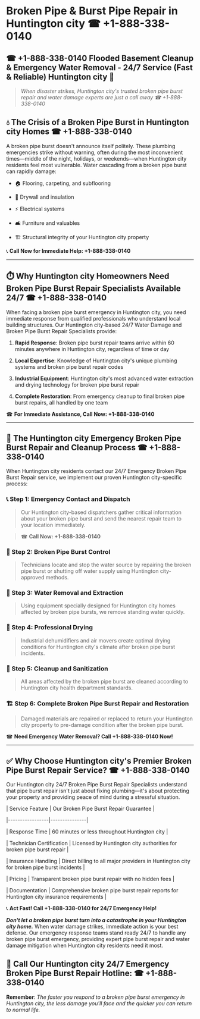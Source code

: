 # Broken Pipe & Burst Pipe Repair in Huntington city ☎ +1-888-338-0140  
## ☎ +1-888-338-0140 Flooded Basement Cleanup & Emergency Water Removal - 24/7 Service (Fast & Reliable) Huntington city 🚨  

> *When disaster strikes, Huntington city's trusted broken pipe burst repair and water damage experts are just a call away ☎ +1-888-338-0140*  

## 💧 The Crisis of a Broken Pipe Burst in Huntington city Homes ☎ +1-888-338-0140  

A broken pipe burst doesn't announce itself politely. These plumbing emergencies strike without warning, often during the most inconvenient times—middle of the night, holidays, or weekends—when Huntington city residents feel most vulnerable. Water cascading from a broken pipe burst can rapidly damage:  

* 🏠 Flooring, carpeting, and subflooring  
* 🧱 Drywall and insulation  
* ⚡ Electrical systems  
* 🛋️ Furniture and valuables  
* 🏗️ Structural integrity of your Huntington city property  

📞 **Call Now for Immediate Help: +1-888-338-0140**  

---  

## ⏱️ Why Huntington city Homeowners Need Broken Pipe Burst Repair Specialists Available 24/7 ☎ +1-888-338-0140  

When facing a broken pipe burst emergency in Huntington city, you need immediate response from qualified professionals who understand local building structures. Our Huntington city-based 24/7 Water Damage and Broken Pipe Burst Repair Specialists provide:  

1. **Rapid Response**: Broken pipe burst repair teams arrive within 60 minutes anywhere in Huntington city, regardless of time or day  
2. **Local Expertise**: Knowledge of Huntington city's unique plumbing systems and broken pipe burst repair codes  
3. **Industrial Equipment**: Huntington city's most advanced water extraction and drying technology for broken pipe burst repair  
4. **Complete Restoration**: From emergency cleanup to final broken pipe burst repairs, all handled by one team  

☎ **For Immediate Assistance, Call Now: +1-888-338-0140**  

---  

## 🔧 The Huntington city Emergency Broken Pipe Burst Repair and Cleanup Process ☎ +1-888-338-0140  

When Huntington city residents contact our 24/7 Emergency Broken Pipe Burst Repair service, we implement our proven Huntington city-specific process:  

### 📞 Step 1: Emergency Contact and Dispatch  
> Our Huntington city-based dispatchers gather critical information about your broken pipe burst and send the nearest repair team to your location immediately.  
> ☎ **Call Now: +1-888-338-0140**  

### 🚿 Step 2: Broken Pipe Burst Control  
> Technicians locate and stop the water source by repairing the broken pipe burst or shutting off water supply using Huntington city-approved methods.  

### 🌊 Step 3: Water Removal and Extraction  
> Using equipment specially designed for Huntington city homes affected by broken pipe bursts, we remove standing water quickly.  

### 💨 Step 4: Professional Drying  
> Industrial dehumidifiers and air movers create optimal drying conditions for Huntington city's climate after broken pipe burst incidents.  

### 🧼 Step 5: Cleanup and Sanitization  
> All areas affected by the broken pipe burst are cleaned according to Huntington city health department standards.  

### 🏗️ Step 6: Complete Broken Pipe Burst Repair and Restoration  
> Damaged materials are repaired or replaced to return your Huntington city property to pre-damage condition after the broken pipe burst.  

☎ **Need Emergency Water Removal? Call +1-888-338-0140 Now!**  

---  

## ✅ Why Choose Huntington city's Premier Broken Pipe Burst Repair Service? ☎ +1-888-338-0140  

Our Huntington city 24/7 Broken Pipe Burst Repair Specialists understand that pipe burst repair isn't just about fixing plumbing—it's about protecting your property and providing peace of mind during a stressful situation.  

| Service Feature | Our Broken Pipe Burst Repair Guarantee |  
|-----------------|---------------|  
| Response Time | 60 minutes or less throughout Huntington city |  
| Technician Certification | Licensed by Huntington city authorities for broken pipe burst repair |  
| Insurance Handling | Direct billing to all major providers in Huntington city for broken pipe burst incidents |  
| Pricing | Transparent broken pipe burst repair with no hidden fees |  
| Documentation | Comprehensive broken pipe burst repair reports for Huntington city insurance requirements |  

📞 **Act Fast! Call +1-888-338-0140 for 24/7 Emergency Help!**  

***Don't let a broken pipe burst turn into a catastrophe in your Huntington city home.*** When water damage strikes, immediate action is your best defense. Our emergency response teams stand ready 24/7 to handle any broken pipe burst emergency, providing expert pipe burst repair and water damage mitigation when Huntington city residents need it most.  

## 📱 Call Our Huntington city 24/7 Emergency Broken Pipe Burst Repair Hotline: ☎ +1-888-338-0140  

**Remember**: *The faster you respond to a broken pipe burst emergency in Huntington city, the less damage you'll face and the quicker you can return to normal life.*